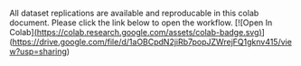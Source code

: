All dataset replications are available and reproducable in this colab document. Please click the link below to open the workflow.
[![Open In Colab][(https://colab.research.google.com/assets/colab-badge.svg)](https://colab.research.google.com/gist/adtisch/d328b69bb93a83195708813eab1b274f/datasetreplications.ipynb)](https://drive.google.com/file/d/1aOBCpdN2jiRb7popJZWrejFQ1gknv415/view?usp=sharing)
